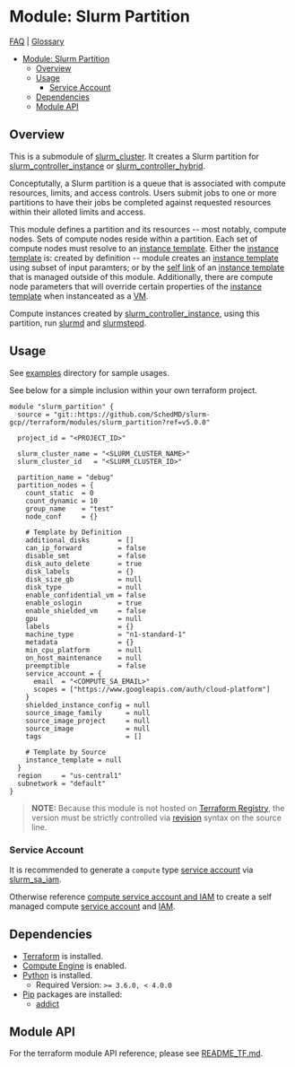 # Module: Slurm Partition

[FAQ](../../../docs/faq.md) | [Glossary](../../../docs/glossary.md)

<!-- mdformat-toc start --slug=github --no-anchors --maxlevel=6 --minlevel=1 -->

- [Module: Slurm Partition](#module-slurm-partition)
  - [Overview](#overview)
  - [Usage](#usage)
    - [Service Account](#service-account)
  - [Dependencies](#dependencies)
  - [Module API](#module-api)

<!-- mdformat-toc end -->

## Overview

This is a submodule of [slurm_cluster](../slurm_cluster/).
It creates a Slurm partition for [slurm_controller_instance](../slurm_controller_instance/) or [slurm_controller_hybrid](../slurm_controller_hybrid/).

Conceptutally, a Slurm partition is a queue that is associated with compute resources, limits, and access controls.
Users submit jobs to one or more partitions to have their jobs be completed against requested resources within their alloted limits and access.

This module defines a partition and its resources -- most notably, compute nodes.
Sets of compute nodes reside within a partition.
Each set of compute nodes must resolve to an [instance template](../../../docs/glossary.md#instance-template).
Either the [instance template](../../../docs/glossary.md#instance-template) is: created by definition -- module creates an [instance template](../../../docs/glossary.md#instance-template) using subset of input paramters; or by the [self link](../../../docs/glossary.md#self-link) of an [instance template](../../../docs/glossary.md#instance-template) that is managed outside of this module.
Additionally, there are compute node parameters that will override certain properties of the [instance template](../../../docs/glossary.md#instance-template) when instanceated as a [VM](../../../docs/glossary.md#vm).

Compute instances created by [slurm_controller_instance](../slurm_controller_instance/README.md), using this partition, run [slurmd](../../../docs/glossary.md#slurmd) and [slurmstepd](../../../docs/glossary.md#slurmstepd).

## Usage

See [examples](../../examples/slurm_partition/) directory for sample usages.

See below for a simple inclusion within your own terraform project.

```hcl
module "slurm_partition" {
  source = "git::https://github.com/SchedMD/slurm-gcp//terraform/modules/slurm_partition?ref=v5.0.0"

  project_id = "<PROJECT_ID>"

  slurm_cluster_name = "<SLURM_CLUSTER_NAME>"
  slurm_cluster_id   = "<SLURM_CLUSTER_ID>"

  partition_name = "debug"
  partition_nodes = {
    count_static  = 0
    count_dynamic = 10
    group_name    = "test"
    node_conf     = {}

    # Template by Definition
    additional_disks       = []
    can_ip_forward         = false
    disable_smt            = false
    disk_auto_delete       = true
    disk_labels            = {}
    disk_size_gb           = null
    disk_type              = null
    enable_confidential_vm = false
    enable_oslogin         = true
    enable_shielded_vm     = false
    gpu                    = null
    labels                 = {}
    machine_type           = "n1-standard-1"
    metadata               = {}
    min_cpu_platform       = null
    on_host_maintenance    = null
    preemptible            = false
    service_account = {
      email  = "<COMPUTE_SA_EMAIL>"
      scopes = ["https://www.googleapis.com/auth/cloud-platform"]
    }
    shielded_instance_config = null
    source_image_family      = null
    source_image_project     = null
    source_image             = null
    tags                     = []

    # Template by Source
    instance_template = null
  }
  region     = "us-central1"
  subnetwork = "default"
}
```

> **NOTE:** Because this module is not hosted on [Terraform Registry](../../../docs/glossary.md#terraform-registry), the version must be strictly controlled via [revision](https://www.terraform.io/language/modules/sources#selecting-a-revision) syntax on the source line.

### Service Account

It is recommended to generate a `compute` type [service account](../../../docs/glossary.md#service-account) via [slurm_sa_iam](../slurm_sa_iam/).

Otherwise reference [compute service account and IAM](../slurm_sa_iam/README.md#compute) to create a self managed compute [service account](../../../docs/glossary.md#service-account) and [IAM](../../../docs/glossary.md#iam).

## Dependencies

- [Terraform](https://www.terraform.io/downloads.html) is installed.
- [Compute Engine](../../../docs/glossary.md#compute-engine) is enabled.
- [Python](../../../docs/glossary.md#python) is installed.
  - Required Version: `>= 3.6.0, < 4.0.0`
- [Pip](../../../docs/glossary.md#pip) packages are installed:
  - [addict](https://pypi.org/project/addict/)

## Module API

For the terraform module API reference, please see [README_TF.md](./README_TF.md).
